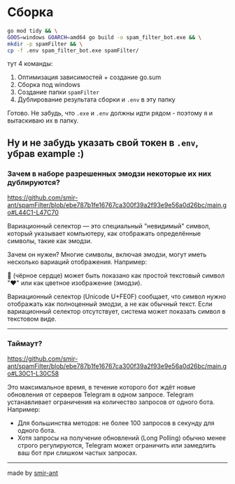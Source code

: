 # Сборка

```zsh
go mod tidy && \
GOOS=windows GOARCH=amd64 go build -o spam_filter_bot.exe && \
mkdir -p spamFilter && \
cp -f .env spam_filter_bot.exe spamFilter/
```

тут 4 команды:
1. Оптимизация зависимостей + создание go.sum
2. Сборка под windows
3. Создание папки `spamFilter`
4. Дублирование результата сборки и `.env` в эту папку

Готово. Не забудь, что `.exe` и `.env` должны идти рядом - поэтому я и вытаскиваю их в папку.

Ну и не забудь указать свой токен в `.env`, убрав example :)
---

### Зачем в наборе разрешенных эмодзи некоторые их них дублируются?

<!-- это кусок кода из main.go (44-47 строки) для github markdown -->

https://github.com/smir-ant/spamFilter/blob/ebe787b1fe16767ca300f39a2f93e9e56a0d26bc/main.go#L44C1-L47C70

Вариационный селектор — это специальный "невидимый" символ, который указывает компьютеру, как отображать определённые символы, такие как эмодзи.

Зачем он нужен?
Многие символы, включая эмодзи, могут иметь несколько вариаций отображения. Например:

🖤 (чёрное сердце) может быть показано как простой текстовый символ "♥" или как цветное изображение (эмодзи).

Вариационный селектор (Unicode U+FE0F) сообщает, что символ нужно отображать как полноценный эмодзи, а не как обычный текст. Если вариационный селектор отсутствует, система может показать символ в текстовом виде.


---

### Таймаут?

https://github.com/smir-ant/spamFilter/blob/ebe787b1fe16767ca300f39a2f93e9e56a0d26bc/main.go#L30C1-L30C58

Это максимальное время, в течение которого бот ждёт новые обновления от серверов Telegram в одном запросе. Telegram устанавливает ограничения на количество запросов от одного бота. Например:
- Для большинства методов: не более 100 запросов в секунду для одного бота.
- Хотя запросы на получение обновлений (Long Polling) обычно менее строго регулируются, Telegram может ограничить или замедлить ваш бот при слишком частых запросах.

---

made by <a href="https://github.com/smir-ant">smir-ant</a>